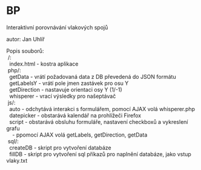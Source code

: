 # BP
Interaktivní porovnávání vlakových spojů<br />

autor: Jan Uhlíř<br />

Popis souborů:<br />
&nbsp;/:<br />
&nbsp;&nbsp;index.html - kostra aplikace<br />
&nbsp;php/:<br />
&nbsp;&nbsp;getData - vrátí požadovaná data z DB převedená do JSON formátu<br />
&nbsp;&nbsp;getLabelsY - vrátí pole jmen zastávek pro osu Y<br />
&nbsp;&nbsp;getDirection - nastavuje orientaci osy Y (1/-1)<br />
&nbsp;&nbsp;whisperer - vrací výsledky pro našeptávač<br />
&nbsp;js/:<br />
&nbsp;&nbsp;auto - odchytává interakci s formulářem, pomocí AJAX volá whisperer.php<br />
&nbsp;&nbsp;datepicker - obstarává kalendář na prohlížeči Firefox<br />
&nbsp;&nbsp;script - obstarává obsluhu formuláře, nastavení checkboxů a vykreslení grafu<br />
&nbsp;&nbsp;&nbsp;&nbsp;- ppomocí AJAX volá getLabels, getDirection, getData<br />
&nbsp;sql/:<br />
&nbsp;&nbsp;createDB - skript pro vytvoření databáze<br />
&nbsp;&nbsp;fillDB - skript pro vytvoření sql příkazů pro naplnění databáze, jako vstup vlaky.txt<br />
